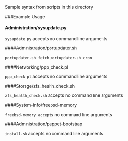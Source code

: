 Sample syntax from scripts in this directory

###Example Usage


#### Administration/sysupdate.py

`sysupdate.py` accepts no command line arguments

####Administration/portupdater.sh

`portupdater.sh fetch`
`portupdater.sh cron`

####Networking/ppp_check.pl

`ppp_check.pl` accepts no command line arguments

####Storage/zfs_health_check.sh

`zfs_health_check.sh` accepts no command line arguments

####System-info/freebsd-memory

`freebsd-memory accepts` no command line arguments

####Administration/puppet-bootstrap

`install.sh` accepts no command line arguments
